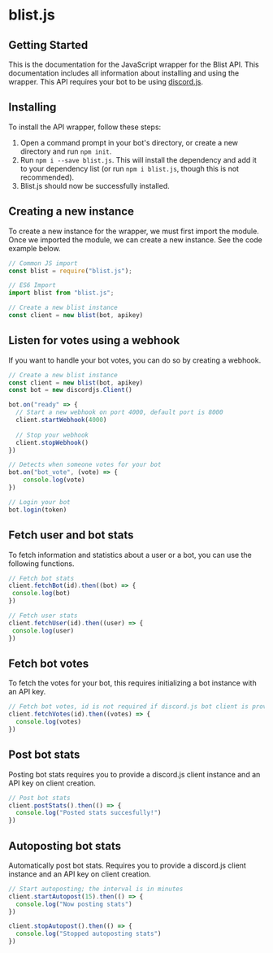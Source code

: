 # blist.js

## Getting Started

This is the documentation for the JavaScript wrapper for the Blist API. This documentation includes all information about installing and using the wrapper. This API requires your bot to be using [discord.js](https://discord.js.org/). 

## Installing

To install the API wrapper, follow these steps:
1. Open a command prompt in your bot's directory, or create a new directory and run `npm init`.
2. Run `npm i --save blist.js`. This will install the dependency and add it to your dependency list (or run `npm i blist.js`, though this is not recommended).
3. Blist.js should now be successfully installed.

## Creating a new instance

To create a new instance for the wrapper, we must first import the module. Once we imported the module, we can create a new instance. See the code example below.

```js
// Common JS import
const blist = require("blist.js");

// ES6 Import
import blist from "blist.js";

// Create a new blist instance
const client = new blist(bot, apikey)
```

## Listen for votes using a webhook
 
If you want to handle your bot votes, you can do so by creating a webhook. 

```js
// Create a new blist instance
const client = new blist(bot, apikey)
const bot = new discordjs.Client()

bot.on("ready" => {
  // Start a new webhook on port 4000, default port is 8000
  client.startWebhook(4000)
  
  // Stop your webhook
  client.stopWebhook()
})

// Detects when someone votes for your bot
bot.on("bot_vote", (vote) => {
    console.log(vote)
})

// Login your bot
bot.login(token)
```

## Fetch user and bot stats

To fetch information and statistics about a user or a bot, you can use the following functions.

```js
// Fetch bot stats
client.fetchBot(id).then((bot) => {
 console.log(bot)
})

// Fetch user stats
client.fetchUser(id).then((user) => {
 console.log(user)
})
```

## Fetch bot votes

To fetch the votes for your bot, this requires initializing a bot instance with an API key.

```js
// Fetch bot votes, id is not required if discord.js bot client is provided on client creation
client.fetchVotes(id).then((votes) => {
  console.log(votes)
})
```

## Post bot stats

Posting bot stats requires you to provide a discord.js client instance and an API key on client creation.

```js
// Post bot stats
client.postStats().then(() => {
  console.log("Posted stats succesfully!")
})
```

## Autoposting bot stats

Automatically post bot stats. Requires you to provide a discord.js client instance and an API key on client creation.

```js
// Start autoposting; the interval is in minutes
client.startAutopost(15).then(() => {
  console.log("Now posting stats")
})

client.stopAutopost().then(() => {
  console.log("Stopped autoposting stats")
})
```